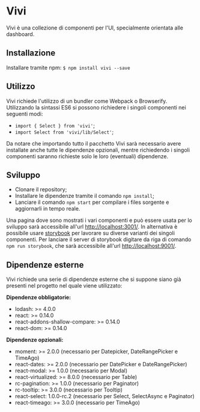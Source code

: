 # Vivi

Vivi è una collezione di componenti per l'UI, specialmente orientata alle dashboard.

## Installazione

Installare tramite npm: `$ npm install vivi --save`

## Utilizzo

Vivi richiede l'utilizzo di un bundler come Webpack o Browserify. Utilizzando la sintassi ES6 si possono richiedere i singoli componenti nei seguenti modi:
- `import { Select } from 'vivi'`;
- `import Select from 'vivi/lib/Select'`;

Da notare che importando tutto il pacchetto Vivi sarà necessario avere installate anche tutte le dipendenze opzionali, mentre richiedendo i singoli componenti saranno richieste solo le loro (eventuali) dipendenze.

## Sviluppo

- Clonare il repository;
- Installare le dipendenze tramite il comando `npm install`;
- Lanciare il comando `npm start` per compilare i files sorgente e aggiornarli in tempo reale.

Una pagina dove sono mostrati i vari componenti e può essere usata per lo sviluppo sarà accessibile all'url [http://localhost:3001/](http://localhost:3001/).
In alternativa è possibile usare [storybook](https://github.com/kadirahq/react-storybook) per lavorare su diverse varianti dei singoli componenti. Per lanciare il server di storybook digitare da riga di comando `npm run storybook`, che sarà accessibile all'url [http://localhost:9001/](http://localhost:9001/).

## Dipendenze esterne

Vivi richiede una serie di dipendenze esterne che si suppone siano già presenti nel progetto nel quale viene utilizzato:

**Dipendenze obbligatorie:**

- lodash: >= 4.0.0
- react: >= 0.14.0
- react-addons-shallow-compare: >= 0.14.0
- react-dom: >= 0.14.0

**Dipendenze opzionali:**
- moment: >= 2.0.0 (necessario per Datepicker, DateRangePicker e TimeAgo)
- react-dates: >= 2.0.0 (necessario per DatePicker e DateRangePicker)
- react-modal: >= 1.0.0 (necessario per Modal)
- react-virtualized: >= 8.0.0 (necessario per Table)
- rc-pagination: >= 1.0.0 (necessario per Paginator)
- rc-tooltip: >= 3.0.0 (necessario per Tooltip)
- react-select: 1.0.0-rc.2 (necessario per Select, SelectAsync e Paginator)
- react-timeago: >= 3.0.0 (necessario per TimeAgo)